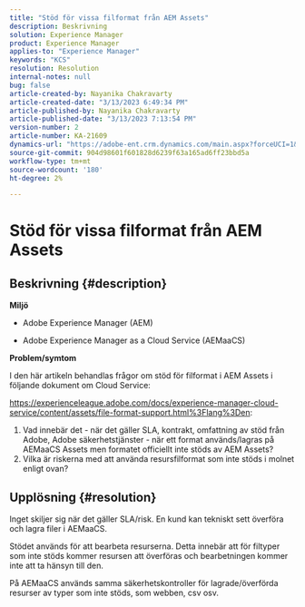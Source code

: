```yaml
---
title: "Stöd för vissa filformat från AEM Assets"
description: Beskrivning
solution: Experience Manager
product: Experience Manager
applies-to: "Experience Manager"
keywords: "KCS"
resolution: Resolution
internal-notes: null
bug: false
article-created-by: Nayanika Chakravarty
article-created-date: "3/13/2023 6:49:34 PM"
article-published-by: Nayanika Chakravarty
article-published-date: "3/13/2023 7:13:54 PM"
version-number: 2
article-number: KA-21609
dynamics-url: "https://adobe-ent.crm.dynamics.com/main.aspx?forceUCI=1&pagetype=entityrecord&etn=knowledgearticle&id=005662c9-cfc1-ed11-83ff-6045bd0065b6"
source-git-commit: 904d98601f601828d6239f63a165ad6ff23bbd5a
workflow-type: tm+mt
source-wordcount: '180'
ht-degree: 2%

---
```


# Stöd för vissa filformat från AEM Assets

## Beskrivning {#description}


<b>Miljö</b>

- Adobe Experience Manager (AEM)

- Adobe Experience Manager as a Cloud Service (AEMaaCS)

<b>Problem/symtom</b>

I den här artikeln behandlas frågor om stöd för filformat i AEM Assets i följande dokument om Cloud Service:

https://experienceleague.adobe.com/docs/experience-manager-cloud-service/content/assets/file-format-support.html%3Flang%3Den:


1. Vad innebär det - när det gäller SLA, kontrakt, omfattning av stöd från Adobe, Adobe säkerhetstjänster - när ett format används/lagras på AEMaaCS Assets men formatet officiellt inte stöds av AEM Assets?
2. Vilka är riskerna med att använda resursfilformat som inte stöds i molnet enligt ovan?



## Upplösning {#resolution}


Inget skiljer sig när det gäller SLA/risk. En kund kan tekniskt sett överföra och lagra filer i AEMaaCS.

Stödet används för att bearbeta resurserna. Detta innebär att för filtyper som inte stöds kommer resursen att överföras och bearbetningen kommer inte att ta hänsyn till den.

På AEMaaCS används samma säkerhetskontroller för lagrade/överförda resurser av typer som inte stöds, som webben, csv osv.
